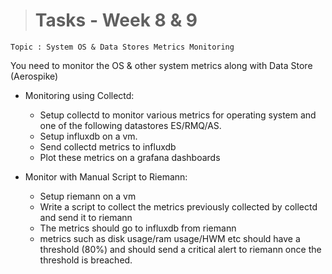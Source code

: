 ># Tasks - Week 8 & 9

```
Topic : System OS & Data Stores Metrics Monitoring
```

You need to monitor the OS & other system metrics along with Data Store (Aerospike)

* Monitoring using Collectd:

    * Setup collectd to monitor various metrics for operating system and one of the following datastores ES/RMQ/AS.
    * Setup influxdb on a vm.
    * Send collectd metrics to influxdb
    * Plot these metrics on a grafana dashboards


* Monitor with Manual Script to Riemann:

    * Setup riemann on a vm
    * Write a script to collect the metrics previously collected by collectd and send it to riemann
    * The metrics should go to influxdb from riemann
    * metrics such as disk usage/ram usage/HWM etc should have a threshold (80%) and should send a critical alert to riemann once the threshold is breached.
  